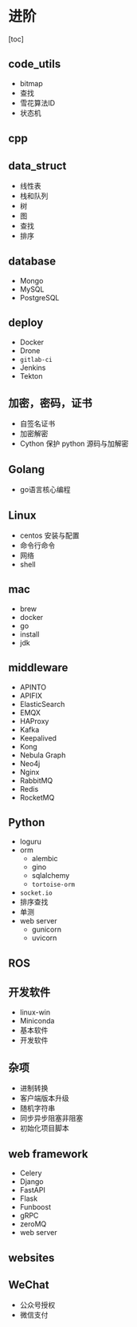 # 进阶

[toc]

## code_utils

- bitmap
- 查找
- 雪花算法ID
- 状态机

## cpp

## data_struct

- 线性表
- 栈和队列
- 树
- 图
- 查找
- 排序

## database

- Mongo
- MySQL
- PostgreSQL

## deploy

- Docker
- Drone
- `gitlab-ci`
- Jenkins
- Tekton

## 加密，密码，证书

- 自签名证书
- 加密解密
- Cython 保护 python 源码与加解密

## Golang

- go语言核心编程

## Linux

- centos 安装与配置
- 命令行命令
- 网络
- shell

## mac

- brew
- docker
- go
- install
- jdk

## middleware

- APINTO
- APIFIX
- ElasticSearch
- EMQX
- HAProxy
- Kafka
- Keepalived
- Kong
- Nebula Graph
- Neo4j
- Nginx
- RabbitMQ
- Redis
- RocketMQ

## Python

- loguru
- orm
  - alembic
  - gino
  - sqlalchemy
  - `tortoise-orm`
- `socket.io`
- 排序查找
- 单测
- web server
  - gunicorn
  - uvicorn

## ROS

## 开发软件

- linux-win
- Miniconda
- 基本软件
- 开发软件

## 杂项

- 进制转换
- 客户端版本升级
- 随机字符串
- 同步异步阻塞非阻塞
- 初始化项目脚本

## web framework

- Celery
- Django
- FastAPI
- Flask
- Funboost
- gRPC
- zeroMQ
- web server

## websites

## WeChat

- 公众号授权
- 微信支付
